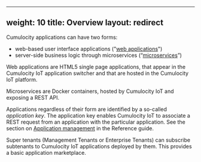 
---
weight: 10
title: Overview
layout: redirect
---

 Cumulocity applications can have two forms:

* web-based user interface applications ("[web applications](#web-applications)")
* server-side business logic through microservices (“[microservices](#microservices)”)

Web applications are HTML5 single page applications, that appear in the Cumulocity IoT application switcher and that are hosted in the Cumulocity IoT platform.

Microservices are Docker containers, hosted by Cumulocity IoT and exposing a REST API.

Applications regardless of their form are identified by a so-called *application key*. The application key enables Cumulocity IoT to associate a REST request from an application with the particular application. See the section on [Application management](/reference/applications) in the Reference guide.

Super tenants (Management Tenants or Enterprise Tenants) can subscribe subtenants to Cumulocity IoT applications deployed by them. This provides a basic application marketplace.
